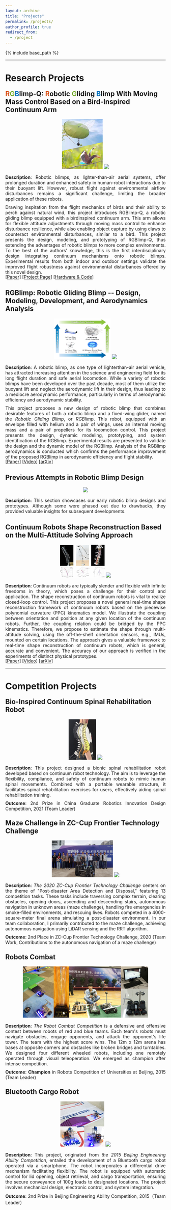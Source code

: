 ```yaml
---
layout: archive
title: "Projects"
permalink: /projects/
author_profile: true
redirect_from:
  - /project
---
```


{% include base_path %}

<hr>

<h1> Research Projects </h1>

<div style="margin-top: -10px;"></div>
<h2> <font color=D95319>R</font><font color=77AC30>G</font><font color=0072BD>B</font>limp-Q: <font color=D95319>R</font>obotic <font color=77AC30>G</font>liding <font color=0072BD>B</font>limp With Moving Mass Control Based on a Bird-Inspired Continuum Arm </h2>

<p align="center">
  <img width="25.3%" src="../files/research/rgblimp-q/Cover.jpg">
  <img width="55%" src="../files/research/rgblimp-q/ProjectPage.gif">
</p>
<div style="text-align: justify;">
  <p style="margin-bottom: -5px;"><strong>Description</strong>:
    Robotic blimps, as lighter-than-air aerial systems, offer prolonged duration and enhanced safety in human-robot interactions due to their buoyant lift. However, robust flight against environmental airflow disturbances remains a significant challenge, limiting the broader application of these robots.
  </p>
  <p style="margin-bottom: -2px;">
    Drawing inspiration from the flight mechanics of birds and their ability to perch against natural wind, this project introduces RGBlimp-Q, a robotic gliding blimp equipped with a birdinspired continuum arm. This arm allows for flexible attitude adjustments through moving mass control to enhance disturbance resilience, while also enabling object capture by using claws to counteract environmental disturbances, similar to a bird. This project presents the design, modeling, and prototyping of RGBlimp-Q, thus extending the advantages of robotic blimps to more complex environments. To the best of the authors’ knowledge, this is the first interdisciplinary design integrating continuum mechanisms onto robotic blimps. Experimental results from both indoor and outdoor settings validate the improved flight robustness against environmental disturbances offered by this novel design. 
  </p>
  [<a href="https://ieeexplore.ieee.org/document/11129463" style="text-decoration: underline;">Paper</a>]
  [<a href="https://rgblimp.github.io/" style="text-decoration: underline;">Project Page</a>] 
  [<a href="https://github.com/RGBlimp/RGBlimp-Q" style="text-decoration: underline;">Hardware & Code</a>] 
</div>

<div style="margin-top: 20px;"></div>

<h2 id="rgblimp"> RGBlimp: Robotic Gliding Blimp -- Design, Modeling, Development, and Aerodynamics Analysis </h2>

<p align="center">
  <img width="35.3%" src="../files/research/rgblimp/illustration.jpg">
  <img width="45%" src="../files/research/rgblimp/demo.gif">
</p>
<div style="text-align: justify;">
  <p style="margin-bottom: -5px;"><strong>Description</strong>:
    A robotic blimp, as one type of lighterthan-air aerial vehicle, has attracted increasing attention in the science and engineering field for its long flight duration and safe aerial locomotion. While a variety of robotic blimps have been developed over the past decade, most of them utilize the buoyant lift and neglect the aerodynamic lift in their design, thus leading to a mediocre aerodynamic performance, particularly in terms of aerodynamic efficiency and aerodynamic stability.
  </p>
  <p style="margin-bottom: -2px;">
    This project proposes a new design of robotic blimp that combines desirable features of both a robotic blimp and a fixed-wing glider, named the <i>Robotic Gliding Blimp</i>, or <i>RGBlimp</i>. This robot, equipped with an envelope filled with helium and a pair of wings, uses an internal moving mass and a pair of propellers for its locomotion control. This project presents the design, dynamic modeling, prototyping, and system identification of the RGBlimp.  Experimental results are presented to validate the design and the dynamic model of the RGBlimp. Analysis of the RGBlimp aerodynamics is conducted which confirms the performance improvement of the proposed RGBlimp in aerodynamic efficiency and flight stability. 
  </p>
  [<a href="https://ieeexplore.ieee.org/document/10258385" style="text-decoration: underline;">Paper</a>]  
  [<a href="https://youtu.be/AkYN0jurYxI" style="text-decoration: underline;">Video</a>]  
  [<a href="https://arxiv.org/pdf/2306.04079" style="text-decoration: underline;">arXiv</a>]
</div>

<div style="margin-top: 20px;"></div>

<h2> Previous Attempts in Robotic Blimp Design </h2>
<p align="center">
  <img width="80%" src="../files/research/rgblimp_legacy/legacy.gif">
</p>
<div style="text-align: justify;">
  <p><strong>Description</strong>:
    This section showcases our early robotic blimp designs and prototypes. Although some were phased out due to drawbacks, they provided valuable insights for subsequent developments. 
  </p>
</div>

<div style="margin-top: 20px;"></div>

<h2 id="continuum"> Continuum Robots Shape Reconstruction Based on the Multi-Attitude Solving Approach </h2>

<p align="center">
  <img width="27.8%" src="../files/research/continuum/cover.jpg">
  <img width="65%" src="../files/research/continuum/demo.gif">
</p>
<div style="text-align: justify;">
  <p style="margin-bottom: -2px;"><strong>Description</strong>:
    Continuum robots are typically slender and flexible with infinite freedoms in theory, which poses a challenge for their control and application. The shape reconstruction of continuum robots is vital to realize closed-loop control. This project proposes a novel general real-time shape reconstruction framework of continuum robots based on the piecewise polynomial curvature (PPC) kinematics model. We illustrate the coupling between orientation and position at any given location of the continuum robots. Further, the coupling relation could be bridged by the PPC kinematics. Therefore, we propose to estimate the shape through multi-attitude solving, using the off-the-shelf orientation sensors, e.g., IMUs, mounted on certain locations. The approach gives a valuable framework to real-time shape reconstruction of continuum robots, which is general, accurate and convenient. The accuracy of our approach is verified in the experiments of distinct physical prototypes. 
  </p>
  [<a href="https://ieeexplore.ieee.org/document/9812289" style="text-decoration: underline;">Paper</a>]  
  [<a href="https://youtu.be/tm9aPsXuPTo" style="text-decoration: underline;">Video</a>]  
  [<a href="https://arxiv.org/pdf/2103.05150" style="text-decoration: underline;">arXiv</a>]
</div>


<hr>

<h1> Competition Projects </h1>

<div style="margin-top: -10px;"></div>

<h2 id="spinal"> Bio-Inspired Continuum Spinal Rehabilitation Robot </h2>
<p align="center" >
  <img width="16.93%" src="../files/competitions/spinal.jpg">
  <img width="45%" src="../files/competitions/spinal.gif">
</p>
<div style="text-align: justify;">
  <p style="margin-bottom: -5px;"><strong>Description</strong>:
    This project designed a bionic spinal rehabilitation robot developed based on continuum robot technology. The aim is to leverage the flexibility, compliance, and safety of continuum robots to mimic human spinal movements. Combined with a portable wearable structure, it facilitates spinal rehabilitation exercises for users, effectively aiding spinal rehabilitation training. 
  </p>
  <p style="margin-bottom: -5px;"><strong>Outcome</strong>:
    2nd Prize in China Graduate Robotics Innovation Design Competition, 2021 (Team Leader)
  </p>
</div>

<div style="margin-top: 20px;"></div>

<h2 id="maze"> Maze Challenge in ZC-Cup Frontier Technology Challenge </h2>
<p align="center" >
  <img width="38.02%" src="../files/competitions/maze.jpg">
  <img width="40%" src="../files/competitions/maze.gif">
</p>
<div style="text-align: justify;">
  <p style="margin-bottom: -5px;"><strong>Description</strong>:
    <i>The 2020 ZC-Cup Frontier Technology Challenge</i> centers on the theme of "Post-disaster Area Detection and Disposal," featuring 13 competition tasks. These tasks include traversing complex terrain, clearing obstacles, opening doors, ascending and descending stairs, autonomous navigation in unknown areas (maze challenge), handling fire emergencies in smoke-filled environments, and rescuing lives. Robots competed in a 4000-square-meter final arena simulating a post-disaster environment. In our team collaboration, I primarily contributed to the maze challenge, achieving autonomous navigation using LiDAR sensing and the RRT algorithm. 
  </p>
  <p style="margin-bottom: -5px;"><strong>Outcome</strong>:
    2nd Place in ZC-Cup Frontier Technology Challenge, 2020 (Team Work, Contributions to the autonomous navigation of a maze challenge)
  </p>
</div>

<div style="margin-top: 20px;"></div>

<h2 id="battle"> Robots Combat </h2>
<p align="center" >
  <img width="78%" src="../files/competitions/battle.jpg">
</p>
<div style="text-align: justify;">
  <p style="margin-bottom: -5px;"><strong>Description</strong>:
     <i>The Robot Combat Competition</i> is a defensive and offensive contest between robots of red and blue teams. Each team's robots must navigate obstacles, engage opponents, and attack the opponent's life tower. The team with the highest score wins. The 12m x 12m arena has bases at opposite corners and obstacles like broken bridges and turntables. We designed four different wheeled robots, including one remotely operated through visual teleoperation. We emerged as champion after intense competition. 
  </p>
  <p style="margin-bottom: -5px;"><strong>Outcome</strong>:
    <strong>Champion</strong> in Robots Competition of Universities at Beijing, 2015 (Team Leader)
  </p>
</div>

<div style="margin-top: 20px;"></div>

<h2 id="bcar"> Bluetooth Cargo Robot </h2>
<p align="center" >
  <img width="27.3%" src="../files/competitions/bcar.jpg">
  <img width="50%" src="../files/competitions/bcar.gif">
</p>
<div style="text-align: justify;">
  <p style="margin-bottom: -5px;"><strong>Description</strong>:
    This project, originated from <i>the 2015 Beijing Engineering Ability Competition</i>, entailed the development of a Bluetooth cargo robot operated via a smartphone. The robot incorporates a differential drive mechanism facilitating flexibility. The robot is equipped with automatic control for lid opening, object retrieval, and cargo transportation, ensuring the secure conveyance of 100g loads to designated locations. The project involves mechanical design, electronic control, and system integration. 
  </p>
  <p style="margin-bottom: -5px;"><strong>Outcome</strong>:
    2nd Prize in Beijing Engineering Ability Competition, 2015（Team Leader）
  </p>
</div>